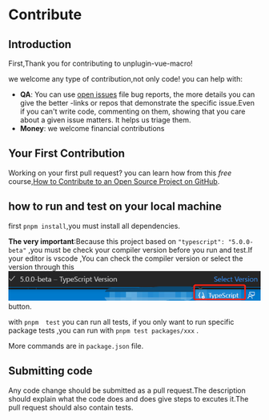 # Contribute

## Introduction

First,Thank you for contributing to unplugin-vue-macro!

we welcome any type of contribution,not only code! you can help with:
- **QA**:  You can use [open issues](https://github.com/sxzz/unplugin-vue-macros/issues) file bug reports, the more details you can give the better -links or repos that demonstrate the specific issue.Even if you can't write code, commenting on them, showing that you care about a given issue matters. It helps us triage them.
- **Money**: we welcome financial contributions 

## Your First Contribution
 Working on your first pull request? you can learn how from this _free_ course,[How to Contribute to an Open Source Project on GitHub](https://egghead.io/courses/how-to-contribute-to-an-open-source-project-on-github).

## how to run and test on your local machine
first `pnpm install`,you must install all dependencies.

**The very important**:Because this project based on `"typescript": "5.0.0-beta"` ,you must be check your compiler version before you run and test.If your editor is vscode ,You can check the compiler version or select the version through this ![alt text](./contributor/assets/status.jpg) button.

with `pnpm  test` you can run all tests, if you only  want to run specific package tests ,you can run with `pnpm test packages/xxx` .
   
More commands are in  `package.json` file.
   
## Submitting code
 Any code change should be submitted as a pull request.The description should explain what the code does and does give steps to excutes it.The pull request should also contain tests.